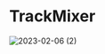 # TrackMixer
 ![2023-02-06 (2)](https://user-images.githubusercontent.com/111579457/216962649-93f34414-ad79-46c4-8c6c-b021ea54bd8a.png)

